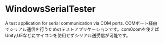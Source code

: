 # WindowsSerialTester
A test application for serial communication via COM ports.
COMポート経由でシリアル通信を行うためのテストアプリケーションです。com0comを使えばUnity,UEなどにマイコンを使用せずシリアル送受信が可能です。

